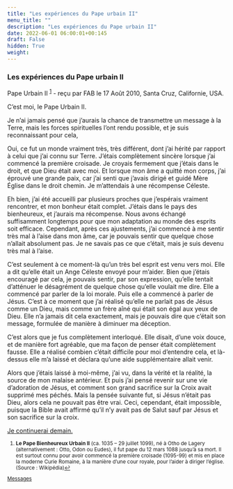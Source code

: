 ```yaml
---
title: "Les expériences du Pape urbain II"
menu_title: ""
description: "Les expériences du Pape urbain II"
date: 2022-06-01 06:00:01+00:145
draft: False
hidden: True
weight:
---
```

### Les expériences du Pape urbain II

Pape Urbain II <sup id="a1">[1](#f1)</sup> - reçu par FAB le 17 Août 2010, Santa Cruz, Californie, USA.

C’est moi, le Pape Urbain II.

Je n’ai jamais pensé que j’aurais la chance de transmettre un message à la Terre, mais les forces spirituelles l’ont rendu possible, et  je suis reconnaissant pour cela,

Oui, ce fut un monde vraiment très, très différent, dont j’ai hérité par rapport à celui que j’ai connu sur Terre. J’étais complètement sincère lorsque j’ai commencé la première croisade. Je croyais fermement que j’étais dans le droit, et que Dieu était avec moi. Et lorsque mon âme a quitté mon corps, j’ai éprouvé une grande paix, car j’ai senti que j’avais dirigé et guidé Mère Église dans le droit chemin. Je m’attendais à une récompense Céleste.

Eh bien, j’ai été accueilli par plusieurs proches que j’espérais vraiment rencontrer, et mon bonheur était complet. J’étais dans le pays des bienheureux, et j’aurais ma récompense. Nous avons échangé suffisamment longtemps pour que mon adaptation au monde des esprits soit efficace. Cependant, après ces ajustements, j’ai commencé à me sentir très mal à l’aise dans mon âme, car je pouvais sentir que quelque chose n’allait absolument pas. Je ne savais pas ce que c’était, mais je suis devenu très mal à l’aise.

C’est seulement à ce moment-là qu’un très bel esprit est venu vers moi. Elle a dit qu’elle était un Ange Céleste envoyé pour m’aider. Bien que j’étais encouragé par cela, je pouvais sentir, par son expression, qu’elle tentait d’atténuer le désagrément de quelque chose qu’elle voulait me dire. Elle a commencé par parler de la loi morale. Puis elle a commencé à parler de Jésus. C’est à ce moment que j’ai réalisé qu’elle ne parlait pas de Jésus comme un Dieu, mais comme un frère aîné qui était son égal aux yeux de Dieu. Elle n’a jamais dit cela exactement, mais je pouvais dire que c’était son message, formulée de manière à diminuer ma déception.

C’est alors que je fus complètement interloqué. Elle disait, d’une voix douce, et de manière fort agréable, que ma façon de penser était complètement fausse. Elle a réalisé combien c’était difficile pour moi d’entendre cela, et là-dessus elle m’a laissé et déclara qu’une aide supplémentaire allait venir.

Alors que j’étais laissé à moi-même, j’ai vu, dans la vérité et la réalité, la source de mon malaise antérieur. Et puis j’ai pensé revenir sur une vie d’adoration de Jésus, et comment son grand sacrifice sur la Croix avait supprimé mes péchés. Mais la pensée suivante fut, si Jésus n’était pas Dieu, alors cela ne pouvait pas être vrai. Ceci, cependant, était impossible, puisque la Bible avait affirmé qu’il n’y avait pas de Salut sauf par Jésus et son sacrifice sur la croix.

[Je continuerai demain.](/fr-contemporary-messages/fr-contemporary-messages-by-date-order/fr-contemporary-messages-2010/fr-2010-8-18-1-fab-pope-urban-ii/)
<small>

1. <large id="f1"> **Le Pape Bienheureux Urbain II** (ca. 1035 – 29 juillet 1099), né à Otho de Lagery (alternativement : Otto, Odon ou Eudes), il fut pape du 12 mars 1088 jusqu’à sa mort. Il est surtout connu pour avoir commencé la première croisade (1095-99) et mis en place la moderne Curie Romaine, à la manière d’une cour royale, pour l’aider à diriger l’église. (Source : Wikipédia)[↩](#a1)

[Messages](/fr-contemporary-messages/fr-contemporary-messages-by-date-order/fr-contemporary-messages-2010)

